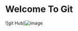 # Welcome To Git
![git Hub]![image](https://github.com/user-attachments/assets/3cb6ae87-5423-432d-9adf-800c4f755a2e)
